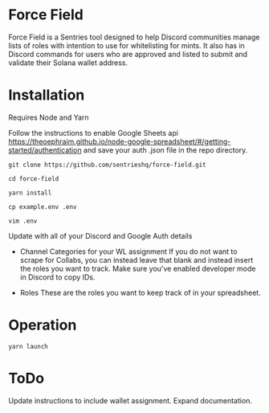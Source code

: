 # Force Field
Force Field is a Sentries tool designed to help Discord communities manage lists of roles with intention to use for whitelisting for mints. It also has in Discord commands for users who are approved and listed to submit and validate their Solana wallet address.

# Installation
Requires Node and Yarn

Follow the instructions to enable Google Sheets api https://theoephraim.github.io/node-google-spreadsheet/#/getting-started/authentication and save your auth .json file in the repo directory.

`git clone https://github.com/sentrieshq/force-field.git`

`cd force-field`

`yarn install`

`cp example.env .env`

`vim .env`

Update with all of your Discord and Google Auth details

- Channel Categories for your WL assignment
If you do not want to scrape for Collabs, you can instead leave that blank and instead insert the roles you want to track. Make sure you've enabled developer mode in Discord to copy IDs.

- Roles
These are the roles you want to keep track of in your spreadsheet.

# Operation
`yarn launch`

# ToDo
Update instructions to include wallet assignment.
Expand documentation.